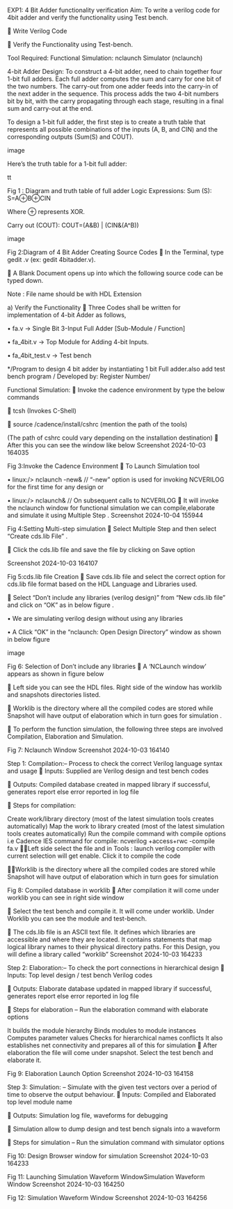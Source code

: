 EXP1: 4 Bit Adder functionality verification
Aim:
To write a verilog code for 4bit adder and verify the functionality using Test bench.

 Write Verilog Code

 Verify the Functionality using Test-bench.

Tool Required:
Functional Simulation: nclaunch Simulator (nclaunch)

4-bit Adder Design:
To construct a 4-bit adder, need to chain together four 1-bit full adders. Each full adder computes the sum and carry for one bit of the two numbers. The carry-out from one adder feeds into the carry-in of the next adder in the sequence. This process adds the two 4-bit numbers bit by bit, with the carry propagating through each stage, resulting in a final sum and carry-out at the end.

To design a 1-bit full adder, the first step is to create a truth table that represents all possible combinations of the inputs (A, B, and CIN) and the corresponding outputs (Sum(S) and COUT).

image

Here’s the truth table for a 1-bit full adder:

tt

Fig 1 : Diagram and truth table of full adder
Logic Expressions:
Sum (S):
S=A⊕B⊕CIN

Where ⊕ represents XOR.

Carry out (COUT):
COUT=(A&B) | (CIN&(A^B))

image

Fig 2:Diagram of 4 Bit Adder
Creating Source Codes
 In the Terminal, type gedit .v (ex: gedit 4bitadder.v).

 A Blank Document opens up into which the following source code can be typed down.

Note : File name should be with HDL Extension

a) Verify the Functionality
 Three Codes shall be written for implementation of 4-bit Adder as follows,

• fa.v → Single Bit 3-Input Full Adder [Sub-Module / Function]

• fa_4bit.v → Top Module for Adding 4-bit Inputs.

• fa_4bit_test.v → Test bench

*/Program to design 4 bit adder by instantiating 1 bit Full adder.also add test bench program / Developed by: Register Number/

Functional Simulation:
 Invoke the cadence environment by type the below commands

 tcsh (Invokes C-Shell)

 source /cadence/install/cshrc (mention the path of the tools)

  (The path of cshrc could vary depending on the installation destination)
 After this you can see the window like below Screenshot 2024-10-03 164035

Fig 3:Invoke the Cadence Environment
 To Launch Simulation tool

•	linux:/> nclaunch -new& // “-new” option is used for invoking NCVERILOG for the first time for any design
or

•	linux:/> nclaunch& // On subsequent calls to NCVERILOG
 It will invoke the nclaunch window for functional simulation we can compile,elaborate and simulate it using Multiple Step . Screenshot 2024-10-04 155944

Fig 4:Setting Multi-step simulation
 Select Multiple Step and then select “Create cds.lib File” .

 Click the cds.lib file and save the file by clicking on Save option

Screenshot 2024-10-03 164107

Fig 5:cds.lib file Creation
 Save cds.lib file and select the correct option for cds.lib file format based on the HDL Language and Libraries used.

 Select “Don’t include any libraries (verilog design)” from “New cds.lib file” and click on “OK” as in below figure .

• We are simulating verilog design without using any libraries

• A Click “OK” in the “nclaunch: Open Design Directory” window as shown in below figure

image

Fig 6: Selection of Don’t include any libraries
 A ‘NCLaunch window’ appears as shown in figure below

 Left side you can see the HDL files. Right side of the window has worklib and snapshots directories listed.

 Worklib is the directory where all the compiled codes are stored while Snapshot will have output of elaboration which in turn goes for simulation .

 To perform the function simulation, the following three steps are involved Compilation, Elaboration and Simulation.

Fig 7: Nclaunch Window
Screenshot 2024-10-03 164140

Step 1: Compilation:– Process to check the correct Verilog language syntax and usage
 Inputs: Supplied are Verilog design and test bench codes

 Outputs: Compiled database created in mapped library if successful, generates report else error reported in log file

 Steps for compilation:

Create work/library directory (most of the latest simulation tools creates automatically)
Map the work to library created (most of the latest simulation tools creates automatically)
Run the compile command with compile options i.e Cadence IES command for compile: ncverilog +access+rwc -compile fa.v
Left side select the file and in Tools : launch verilog compiler with current selection will get enable. Click it to compile the code

Worklib is the directory where all the compiled codes are stored while Snapshot will have output of elaboration which in turn goes for simulation

Fig 8: Compiled database in worklib
 After compilation it will come under worklib you can see in right side window

 Select the test bench and compile it. It will come under worklib. Under Worklib you can see the module and test-bench.

 The cds.lib file is an ASCII text file. It defines which libraries are accessible and where they are located. It contains statements that map logical library names to their physical directory paths. For this Design, you will define a library called “worklib” Screenshot 2024-10-03 164233

Step 2: Elaboration:– To check the port connections in hierarchical design
 Inputs: Top level design / test bench Verilog codes

 Outputs: Elaborate database updated in mapped library if successful, generates report else error reported in log file

 Steps for elaboration – Run the elaboration command with elaborate options

It builds the module hierarchy
Binds modules to module instances
Computes parameter values
Checks for hierarchical names conflicts
It also establishes net connectivity and prepares all of this for simulation
 After elaboration the file will come under snapshot. Select the test bench and elaborate it.

Fig 9: Elaboration Launch Option
Screenshot 2024-10-03 164158

Step 3: Simulation: – Simulate with the given test vectors over a period of time to observe the output behaviour.
 Inputs: Compiled and Elaborated top level module name

 Outputs: Simulation log file, waveforms for debugging

 Simulation allow to dump design and test bench signals into a waveform

 Steps for simulation – Run the simulation command with simulator options

Fig 10: Design Browser window for simulation
Screenshot 2024-10-03 164233

Fig 11: Launching Simulation Waveform WindowSimulation Waveform Window
Screenshot 2024-10-03 164250

Fig 12: Simulation Waveform Window
Screenshot 2024-10-03 164256

